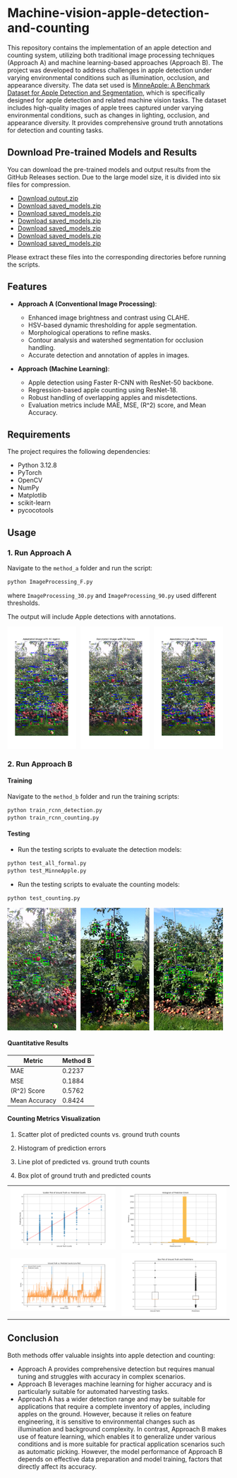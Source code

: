 # Machine-vision-apple-detection-and-counting
This repository contains the implementation of an apple detection and counting system, utilizing both traditional image processing techniques (Approach A) and machine learning-based approaches (Approach B). The project was developed to address challenges in apple detection under varying environmental conditions such as illumination, occlusion, and appearance diversity. The data set used is [MinneApple: A Benchmark Dataset for Apple Detection and Segmentation](https://conservancy.umn.edu/items/e1bb4015-e92a-4295-822c-d21d277ecfbd), which is specifically designed for apple detection and related machine vision tasks. The dataset includes high-quality images of apple trees captured under varying environmental conditions, such as changes in lighting, occlusion, and appearance diversity. It provides comprehensive ground truth annotations for detection and counting tasks.

## Download Pre-trained Models and Results
You can download the pre-trained models and output results from the GitHub Releases section. Due to the large model size, it is divided into six files for compression.

- [Download output.zip](https://github.com/JiajunGuo1027/Machine-vision-apple-detection-and-counting/releases/download/v2.0.0/output.zip)
- [Download saved_models.zip](https://github.com/JiajunGuo1027/Machine-vision-apple-detection-and-counting/releases/download/v2.0.0/saved_models1.zip)
- [Download saved_models.zip](https://github.com/JiajunGuo1027/Machine-vision-apple-detection-and-counting/releases/download/v2.0.0/saved_models2.zip)
- [Download saved_models.zip](https://github.com/JiajunGuo1027/Machine-vision-apple-detection-and-counting/releases/download/v2.0.0/saved_models3.zip)
- [Download saved_models.zip](https://github.com/JiajunGuo1027/Machine-vision-apple-detection-and-counting/releases/download/v2.0.0/saved_models4.zip)
- [Download saved_models.zip](https://github.com/JiajunGuo1027/Machine-vision-apple-detection-and-counting/releases/download/v2.0.0/saved_models5.zip)
- [Download saved_models.zip](https://github.com/JiajunGuo1027/Machine-vision-apple-detection-and-counting/releases/download/v2.0.0/saved_models6.zip)

Please extract these files into the corresponding directories before running the scripts.

## **Features**
- **Approach A (Conventional Image Processing)**:
  - Enhanced image brightness and contrast using CLAHE.
  - HSV-based dynamic thresholding for apple segmentation.
  - Morphological operations to refine masks.
  - Contour analysis and watershed segmentation for occlusion handling.
  - Accurate detection and annotation of apples in images.

- **Approach (Machine Learning)**:
  - Apple detection using Faster R-CNN with ResNet-50 backbone.
  - Regression-based apple counting using ResNet-18.
  - Robust handling of overlapping apples and misdetections.
  - Evaluation metrics include MAE, MSE, \(R^2\) score, and Mean Accuracy.

## **Requirements**
The project requires the following dependencies:
- Python 3.12.8
- PyTorch
- OpenCV
- NumPy
- Matplotlib
- scikit-learn
- pycocotools

## **Usage**
### **1. Run Approach A**
Navigate to the `method_a` folder and run the script:
```bash
python ImageProcessing_F.py
```
where `ImageProcessing_30.py` and `ImageProcessing_90.py` used different thresholds.

The output will include Apple detections with annotations.

<div style="display: flex; flex-wrap: wrap; gap: 10px;">
  <img src="Results/Image%20processing/FigureA1_90.png" alt="ImageProcessing_90 Result" style="width: 31%;">
  <img src="Results/Image%20processing/FigureA1_30.png" alt="ImageProcessing_30 Result" style="width: 31%;">
  <img src="Results/Image%20processing/FigureA1_79F.png" alt="ImageProcessing_F Result" style="width: 31%;">
</div>


### **2. Run Approach B**

#### **Training**
Navigate to the `method_b` folder and run the training scripts:
```bash
python train_rcnn_detection.py
python train_rcnn_counting.py
```

#### **Testing**
- Run the testing scripts to evaluate the detection models:
```bash
python test_all_formal.py
python test_MinneApple.py
```

- Run the testing scripts to evaluate the counting models:
```bash
python test_counting.py
```
<div style="display: flex; flex-wrap: wrap; gap: 10px;">
  <img src="Results/Some%20Machine%20learing%20Results/detected_dataset1_back_1.png" alt="ImageProcessing_90 Result" style="width: 31%;">
  <img src="Results/Some%20Machine%20learing%20Results/detected_dataset3_back_90.png" alt="ImageProcessing_30 Result" style="width: 31%;">
  <img src="Results/Some%20Machine%20learing%20Results/detected_dataset4_front_240.png" alt="ImageProcessing_F Result" style="width: 31%;">
</div>


#### **Quantitative Results**
| Metric           | Method B  |
|------------------|-----------|
| MAE             | 0.2237    |
| MSE             | 0.1884    |
| \(R^2\) Score   | 0.5762    |
| Mean Accuracy   | 0.8424    |

#### **Counting Metrics Visualization**
1. Scatter plot of predicted counts vs. ground truth counts

2. Histogram of prediction errors

3. Line plot of predicted vs. ground truth counts

4. Box plot of ground truth and predicted counts

<table>
  <tr>
    <td><img src="Results/Evaluation%20Machine%20learning/scatter%20diagram.png" alt="ImageProcessing_90 Result" style="width: 400px;"></td>
    <td><img src="Results/Evaluation%20Machine%20learning/error%20histogram.png" alt="ImageProcessing_30 Result" style="width: 400px;"></td>
  </tr>
  <tr>
    <td><img src="Results/Evaluation%20Machine%20learning/line%20plot.png" alt="ImageProcessing_F Result" style="width: 400px;"></td>
    <td><img src="Results/Evaluation%20Machine%20learning/box%20plots.png" alt="ImageProcessing_F Result" style="width: 400px;"></td>
  </tr>
</table>

## **Conclusion**
Both methods offer valuable insights into apple detection and counting:
- Approach A provides comprehensive detection but requires manual tuning and struggles with accuracy in complex scenarios.
- Approach B leverages machine learning for higher accuracy and is particularly suitable for automated harvesting tasks.
- Approach A has a wider detection range and may be suitable for applications that require a complete inventory of apples, including apples on the ground. However, because it relies on feature engineering, it is sensitive to environmental changes such as illumination and background complexity. In contrast, Approach B makes use of feature learning, which enables it to generalize under various conditions and is more suitable for practical application scenarios such as automatic picking. However, the model performance of Approach B depends on effective data preparation and model training, factors that directly affect its accuracy.
